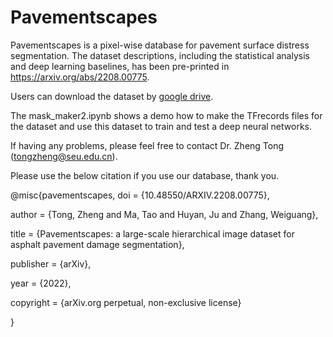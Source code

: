 # Pavementscapes
Pavementscapes is a pixel-wise database for pavement surface distress segmentation. The dataset descriptions, including the statistical analysis and deep learning baselines, has been pre-printed in https://arxiv.org/abs/2208.00775.

Users can download the dataset by [google drive](https://drive.google.com/drive/folders/1h9Mis8s93TrRfzWQ4tThi8D_Ze0qS25U?usp=sharing).

The mask_maker2.ipynb shows a demo how to make the TFrecords files for the dataset and use this dataset to train and test a deep neural networks.

If having any problems, please feel free to contact Dr. Zheng Tong (tongzheng@seu.edu.cn).

Please use the below citation if you use our database, thank you.

@misc{pavementscapes,
  doi = {10.48550/ARXIV.2208.00775},
  
  author = {Tong, Zheng and Ma, Tao and Huyan, Ju and Zhang, Weiguang},
  
  title = {Pavementscapes: a large-scale hierarchical image dataset for asphalt pavement damage segmentation},
  
  publisher = {arXiv},
  
  year = {2022},
  
  copyright = {arXiv.org perpetual, non-exclusive license}
  
}

